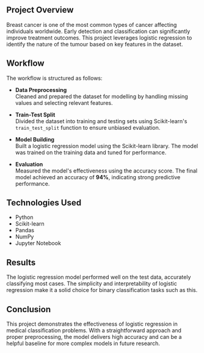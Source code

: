 
## Project Overview

Breast cancer is one of the most common types of cancer affecting individuals worldwide. Early detection and classification can significantly improve treatment outcomes. This project leverages logistic regression to identify the nature of the tumour based on key features in the dataset.

## Workflow

The workflow is structured as follows:

- **Data Preprocessing**  
  Cleaned and prepared the dataset for modelling by handling missing values and selecting relevant features.

- **Train-Test Split**  
  Divided the dataset into training and testing sets using Scikit-learn's `train_test_split` function to ensure unbiased evaluation.

- **Model Building**  
  Built a logistic regression model using the Scikit-learn library. The model was trained on the training data and tuned for performance.

- **Evaluation**  
  Measured the model's effectiveness using the accuracy score. The final model achieved an accuracy of **94%**, indicating strong predictive performance.

## Technologies Used

- Python
- Scikit-learn
- Pandas
- NumPy
- Jupyter Notebook

## Results

The logistic regression model performed well on the test data, accurately classifying most cases. The simplicity and interpretability of logistic regression make it a solid choice for binary classification tasks such as this.

## Conclusion

This project demonstrates the effectiveness of logistic regression in medical classification problems. With a straightforward approach and proper preprocessing, the model delivers high accuracy and can be a helpful baseline for more complex models in future research.
